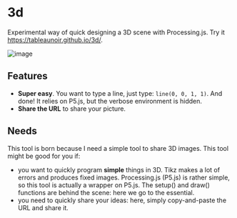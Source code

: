 # 3d
Experimental way of quick designing a 3D scene with Processing.js. Try it https://tableaunoir.github.io/3d/.

![image](https://user-images.githubusercontent.com/43071857/193415295-f8519e3b-9161-4d37-a219-48b656ed15d9.png)

## Features

- **Super easy**. You want to type a line, just type: <code>line(0, 0, 1, 1)</code>. And done! It relies on P5.js, but the verbose environment is hidden.
- **Share the URL** to share your picture.

## Needs
This tool is born because I need a simple tool to share 3D images. This tool might be good for you if:
- you want to quickly program **simple** things in 3D. Tikz makes a lot of errors and produces fixed images. Processing.js (P5.js) is rather simple, so this tool is actually a wrapper on P5.js. The setup() and draw() functions are behind the scene: here we go to the essential.
- you need to quickly share your ideas: here, simply copy-and-paste the URL and share it.


